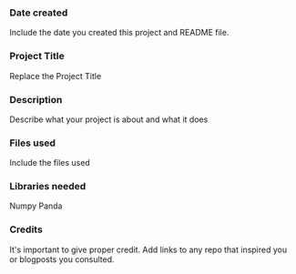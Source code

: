 ### Date created
Include the date you created this project and README file.

### Project Title
Replace the Project Title

### Description
Describe what your project is about and what it does

### Files used
Include the files used

### Libraries needed
Numpy
Panda

### Credits
It's important to give proper credit. Add links to any repo that inspired you or blogposts you consulted.

